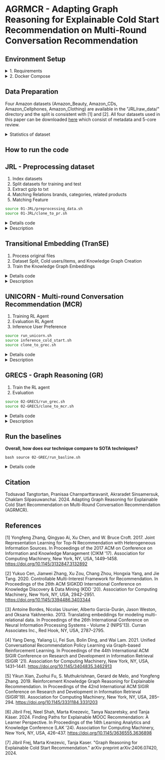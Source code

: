 # AGRMCR - Adapting Graph Reasoning for Explainable Cold Start Recommendation on Multi-Round Conversation Recommendation

## Environment Setup 
<details>
<summary> 1. Requirements </summary>

```bash
pip install -r requirements.txt
```

</details>

<details>
<summary> 2. Docker Compose </summary>

For those who prefer containerization, Docker offers an isolated and consistent environment. Ensure Docker is installed on your system by following the [official Docker installation guide](https://docs.docker.com/get-docker/).

1. **Start the Application with Docker Compose:**
    ```bash
    docker compose up -d 
    ```
    If you've made changes and want them to reflect, append `--build` to the command above.
2. **Stopping the Application:**
   To stop and remove all running containers, execute:
   ```bash
   docker-compose down
   ```
</details>

## Data Preparation
Four Amazon datasets (Amazon_Beauty, Amazon_CDs, Amazon_Cellphones, Amazon_Clothing) are available in the "JRL/raw_data/" directory and the split is consistent with [1] and [2]. All four datasets used in this paper can be downloaded [here](https://cseweb.ucsd.edu/~jmcauley/datasets/amazon/links.html) which consist of metadata and 5-core review.

<details>

<summary> Statistics of dataset</summary>

### Summary statistics of datasets.

### Entity Statistics for E-commerce Datasets

|                | **CDs** | **Cloth.** | **Cell.** | **Beauty** |
|----------------|---------|------------|-----------|------------|
| **#Entities**  |         |            |           |            |
| User           | 75k     | 39k        | 27k       | 22k        |
| Product        | 64k     | 23k        | 10k       | 12k        |
| Word           | 202k    | 21k        | 22k       | 22k        |
| Brand          | 1.4k    | 1.1k       | 955       | 2k         |
| Category       | 770     | 1.1k       | 206       | 248        |

### Relation Statistics for E-commerce Datasets

|                                      | **CDs** | **Cloth.** | **Cell.** | **Beauty** |
|--------------------------------------|---------|------------|-----------|------------|
| **#Relations**                       |         |            |           |            |
| User $\xrightarrow{\text{purchase}}$ Product               | 1.1M    | 278k       | 194k      | 198k       |
| User $\xrightarrow{\text{mention}}$ Word                   | 191M    | 17M        | 18M       | 18M        |
| User $\xrightarrow{\text{like}}$ Brand | 192k    | 60k        | 90k       | 132k       |
| User $\xrightarrow{\text{dislike}}$ Brand | 192k    | 60k        | 90k       | 132k       |
| User $\xrightarrow{\text{interested in}}$ Category | 2.0M    | 949k       | 288k      | 354k       |
| Product $\xrightarrow{\text{described by}}$ Word          | 191M    | 17M        | 18M       | 18M        |
| Product $\xrightarrow{\text{belong to}}$ Category | 466k    | 154k       | 36k       | 49k        |
| Product $\xrightarrow{\text{produced by}}$ Brand | 64k     | 23k        | 10k       | 12k        |
| Product $\xrightarrow{\text{also bought}}$ Product        | 3.6M    | 1.4M       | 590k      | 891k       |
| Product $\xrightarrow{\text{also viewed}}$ Product        | 78k     | 147k       | 22k       | 155k       |
| Product $\xrightarrow{\text{bought together}}$ Product    | 78k     | 28k        | 12k       | 14k        |

### Entities and Relations 
| Head | Relation           | Tail                 |
|------|--------------------|----------------------|
| USER | INTERACT           | ITEM                 |
| USER | MENTION            | WORD                 |
| USER | LIKE**             | BRAND                |
| USER | INTERESTED_IN**    | CATEGORY             |
| ITEM | DESCRIBED_BY       | WORD                 |
| ITEM | BELONG_TO**        | CATEGORY (FEATURE)   |
| ITEM | PRODUCED_BY**      | BRAND (FEATURE)      |
| ITEM | ALSO_BUY           | ITEM                 |
| ITEM | ALSO_VIEW          | ITEM                 |
| ITEM | BOUGHT_TOGETHER    | ITEM                 |

** denoted it used to integrate cold users or cold items into the KG.

</details>

## How to run the code
## JRL - Preprocessing dataset

1. Index datasets 
2. Split datasets for training and test 
3. Extract gzip to txt
4. Matching Relations brands, categories, related products
5. Matching Feature

```bash
source 01-JRL/preprocessing_data.sh
source 01-JRL/clone_to_pr.sh
```

<details>
<summary> Details code </summary>

```bash
```

</details>


<details>
<summary> Description </summary>

### STEP 1 : Index datasets (Entity) 
`index_and_filter_review_file.py `

This script processes the review data to generate various entity files.
#### Generated Files:
- `vocab.txt`       : Contains a list of unique words from the reviews.
- `user.txt`        : Contains a list of unique user IDs.
- `product.txt`     : Contains a list of unique product IDs.
- `review_text.txt` : Contains the text of the reviews.
- `review_u_p.txt`  : Maps reviews to users and products.
- `review_id.txt`   : Contains unique review IDs.
- `train.txt`       : 
- `test.txt`        :
- `validation.txt`  :

### STEP 2 : Split datasets for training and test 
`split_train_test.py`

### STEP 3 : Extract gzip to txt 
`gzip -d *.txt.gz`

### STEP 4 : Matching Relations
`match_cate_brand_related.py`

This script processes the data to generate relation files, which describe various relationships between entities such as products, brands, and categories.
#### Generated Files:
- `also_bought_p_p.txt`: Contains pairs of products that are often bought together.
- `also_view_p_p.txt`: Contains pairs of products that are often viewed together.
- `bought_together_p_p.txt`: Contains pairs of products that are frequently bought together.
- `brand_p_b.txt`: Maps products to their respective brands.
- `category_p_c.txt`: Maps products to their respective categories.
- `brand.txt`: Contains a list of unique brands.
- `category.txt`: Contains a list of unique categories.
- `related_product.txt` : Contains a list of unique related_product product IDs.

### STEP 5 : Clone preprocessed dataset to Path Reasoning 

</details>

## Transitional Embedding (TranSE)

1. Process original files
2. Dataset Split, Cold users/items, and Knowledge Graph Creation
3. Train the Knowledge Graph Embeddings

<details>
<summary> Details code </summary>

```bash
```

</details>

<details>
<summary> Description </summary>

</details>

## UNICORN - Multi-round Conversation Recommendation (MCR)
1. Training RL Agent
2. Evaluation RL Agent
3. Inference User Preference

```bash
source run_unicorn.sh
source inference_cold_start.sh
source clone_to_grec.sh
```

<details>

<summary>Details code</summary>

```bash
```

</details>

<details>
<summary> Description </summary>

### STEP 1 : Training RL Agent `RL_model.py`

This script will train RL policy network. Given $p_0$, the agent will decide which items to recommend.

### STEP 2 : Evaluation RL Agent`evaluate.py`

This script will evaluate RL policy network. Given $p_0$, the agent will decide which items to recommend

### STEP 3 : Inferencce User perference `evaluate.py`

This script will inference cold_start user to construct user perference

</details>

## GRECS - Graph Reasoning (GR)

1. Train the RL agent
2. Evaluation

```bash
source 02-GRECS/run_grec.sh
source 02-GRECS/clone_to_mcr.sh
```
<details> 
<summary>Details code</summary>
```bash
```
</details>

<details>
<summary>Description</summary>

### STEP 1 : Preprocessing `preprocess/domain.py`

This script processes the review data to generate various entity files.
#### Generated Files:
- `like_u_b.txt`            :
- `like_u_b_rating.txt`     :
- `dislike_u_b_rating.txt`  :
- `mentioned_by_u_w.txt`    :
- `described_as_p_w.txt`    : 
- `purchases.txt`           :
- `interested_in_u_c.txt`   :

### STEP 2 : Make dataset `make_dataset.py`

This script processes the purchase.txt to generate pair(user,item) of train/test/validation.txt
#### Generated Files:
- `cold_start_users.json`   :
- `cold_start_items.json`   :
- `train_dataset.pkl`       :
- `test_dataset.pkl`        :
- `valiation_dataset.pkl`   :
- `train_kg.pkl`            :
- `test_kg.pkl`             :
- `validation_kg.pkl`       :
- `train_label.pkl`         :
- `test_label.pkl`          :
- `validation_label.pkl`    :

### STEP 3 : Transitional Embedding (TransE) [3] `train_transe_model.py`
#### Generated Files:
- `train_transe_model/transe_model_sd_epoch_{}.ckpt` : original embedded
- `train_transe_model.pkl` : null/avg translation train embedded
- `test_transe_model.pkl` : null/avg translation test embedded
- `validation_transe_embed.pkl` : null/avg translation valid embedded

### STEP 4 : Clone transE embedding to Multi-round conversation

### STEP 5 : Train RL agent `train_agent.py`
#### Generated Files:

### STEP 6 : Evaluation RL agent `test_agent.py`
#### Generated Files:

</details>

<!-- ## Methodology

1. Construct New user preferred (NUP) in the form of graph.
2. Initializing NUP embeddings for Users/Items by translation
3. Extracting Existing User embeddings
4. Similarity
5. Generate Path Reasoning
6. Trim


<details>
<summary>Translation</summary>

**How can we best initialize the embedding of new user by utilizing other similar users?**

#### Average Translations
While the agent can navigate the Knowledge Graph (KG) from a cold user (or to a cold item) via their integration in the KG, it needs meaningful embeddings in its state representation to take an action that will lead to a relevant recommendation. To this end, [7] propose to calculate the embedding for a new entity by using the `average translations` from its related entities:

$$
\boldsymbol{e} = \sum_{(r', e'_t) \in \mathcal{G}_{e}} \left(\boldsymbol{e'_t} - \boldsymbol{r'}\right)/|\mathcal{G}_{e}|
$$

where $\mathcal{G}_{e}$ is the subset of all triplets in $\mathcal{G}$ whose head entity is $e$. This choice is motivated by the KG embeddings being trained using a translation method as described below:

$$
f(e_h, e_t | r) = <\boldsymbol{e_h} + \boldsymbol{r}, \boldsymbol{e_t}> + b_{e_t}
$$

where $\boldsymbol{e_h}, \boldsymbol{r}, \boldsymbol{e_t}$ are the embeddings of $e_h, r$ and $e_t$ respectively and $b_{e_t}$ is the bias of $e_t$.

#### Positive/Negative Translations
Given pairs $(r', e'_t)$ where $r$ could be actions like "purchase", "mention", "interested", "like", or negative actions like "don't like", "don't interested", and $e_t$ could be associated items, categories, or brands, it compute a weighted average of these pairs.

Let's denote the weight of each pair $(r', e'_t)$ as $w_{r', e'_t}$. If $w_{r', e'_t} = 1$ for `positive pairs` and $-1$ for `negative pairs`, the modified equation could be:

$$ \boldsymbol{e} = \frac{\sum_{(r', e'_t) \in \mathcal{G}_{e}} w_{r', e'_t} \cdot (\boldsymbol{e'_t} - \boldsymbol{r'})}{|\mathcal{G}_{e}|} $$
Where
- $ \mathcal{G}_{e}$ is still the set of pairs $(r, e_t)$.
- $ \boldsymbol{e_t} $ represents the vector associated with $e_t$.
- $ \boldsymbol{r} $ represents the vector associated with $r$.
- $ w_{r, e_t} $ is the weight assigned to each pair, where $ w_{r, e_t} = 1 $ for positive pairs like (purchase, item), (mention, item), etc.
- $ w_{r, e_t} = -1 $ for negative pairs like (disike, brand), (disinterested, category).

This modification allows you to adjust the contribution of each pair based on whether it is positive or negative, while still computing an average vector $\boldsymbol{e}$ that reflects the relationships captured by your pairs $(r', e'_t)$.

#### Null embeddings
To evaluate our cold embeddings assignment strategy, we will also compare it to using `null embeddings` (zero values everywhere) that correspond to no prior knowledge about users or items. In the following sections, we denote models using the average translation embeddings as `PGPR_a`/`UPGPR_a`, null embeddings as `PGPR_0`/`UPGPR_0`, negative embeddings as `PGPR_n`/`UPGPR_n`, and these methods regardless of the embeddings as `PGPR`/`UPGPR`.

</details>

<details>
<summary>Past history in the form of graph</summary>

**Does past history of other user preferences in the form of graph improve the success rate of recommendation ?**

### User Embedding

- `User Profile : new users embedding from MCR` : 
We construct a pair consisting of an entity and a relation based on the last state $s_t$ which consist of $[\mathcal{H}_u^{(t)},\mathcal{G}_u^{(t)}]$ where
  - $\mathcal{H}_u^{(t)} = [\mathcal{P}_u^{(t)}, \mathcal{P}_{\mathrm{rej}}^{(t)}, \mathcal{V}_{\mathrm{rej}}^{(t)}]$ denotes the conversation history until timestep $t$ 
  - $\mathcal{G}_u^{(t)}$ denotes the dynamic subgraph of $\mathcal{G}$ for the user $u$ at timestep $t$
  - $\mathcal{P}_u$ denotes the user-preferred attribute. 
  - $\mathcal{P}_{\mathrm{rej}}$ denotes the attributes rejected by the user 
  - $\mathcal{V}_{\mathrm{rej}}$ denotes the items rejected by the user
  
  We will get set of pair $(r', e'_t)$ which it would be $(r'_{pos}, p_u), (r'_{neg}, p_{rej}), (r'_{neg}, v_{rej})$ then we calculate new user embedding $e_{new}$ from `Positive/Negative Translations`

- `Existing users embeddings from TransE` : Take all users $ \textbf{E}_\textbf{U} $ which trained by `transE` 

- `Similarity function` : The goal of finding the highest matching candidate embedding $e_{\text{candidate}}$ involves calculating it using the formula: $$ e_{\text{candidate}} = \arg\max_{e_i \in \textbf{E}_\textbf{U}} f(e_{\text{new}}, \textbf{E}_\textbf{U}) $$ where
  - $ e_{\text{new}} $ denotes as a new embedding vector that you want to match against existing candidate embeddings.
  - $ \textbf{E}_\textbf{U} $ denotes as a set (or vector) of existing candidate user embeddings.
  - $ f(e_{\text{new}}, e_i) $ denotes as a function computes a similarity score or a measure of matching between the new user embedding $ e_{\text{new}} $ and each candidate user embedding $ e_i \in \textbf{E}_\textbf{U} $. Importantly, $ f(e_{\text{new}}, e_i) $ returns a value in the range $[0, 1]$, where higher values indicate a stronger match or similarity between $ e_{\text{new}} $ and $ e_i $.
  
  The expression $ \arg\max_{e_i \in \textbf{E}_\textbf{U}} f(e_{\text{new}}, e_i) $ finds the candidate embedding $ e_i $ from the set $ \textbf{E}_\textbf{U} $ that maximizes the matching function $ f $ with $ e_{\text{new}} $.

</details>

<details>
<summary>Graph Reasoning</summary>

- `Graph Reasoning (GR)`: Given $e_{\text{candidate}}$, the GR agent will generate paths for recommendation according to the trained policy.

</details>

<details>
<summary>Trim</summary>

- `Trim` : After obtaining GR of $e_{candidate}$, we eliminate the nodes of $\mathcal{P}_{\mathrm{rej}}$ and $\mathcal{V}_{\mathrm{rej}}$ 

</details> -->



## Run the baselines

**Overall, how does our technique compare to SOTA techniques?**

```
bash source 02-GREC/run_basline.sh
```

<details>
<summary>Details code</summary>

```bash
echo "------------- 1 : Process the files for Recbole -------------"
# Process the processed files for RecBole (after processing the original files for Graph Reasoning) 
echo "-------------- Formatting Beauty --------------------------"
python3 src/baselines/format_beauty.py \
    --config config_default/beauty/baselines/format.json 
echo "-------------- Formatting CDs --------------------------"
python3 src/baselines/format_cds.py \
    --config config_default/cds/baselines/format.json
echo "-------------- Formatting Cellphones -------------------"
python3 src/baselines/format_cellphones.py \
    --config config_default/cellphones/baselines/format.json
echo "-------------- Formatting Clothing ---------------------"
python3 src/baselines/format_clothing.py \
    --config config_default/clothing/baselines/format.json
echo "--------------------------------------------------------"
# python3 src/baselines/format_coco.py \
#     --config config_default/coco/baselines/format.json
# After this process, all the files from beauty have been standardized into the format needed by RecBole. 
# We follow the same process for the other datasets: 

echo "------------- 2 : Run the baselines -------------"
# To run a baseline on Beauty, choose a yaml config file in config_default/beauty/baselines and run the following:
DATASET_NAMES=("beauty" "cds" "cellphones" "clothing")

# DATASET_NAME=beauty
for DATASET_NAME in "${DATASET_NAMES[@]}"; do
    python3 src/baselines/baseline.py \
        --config config_default/${DATASET_NAME}/baselines/Pop.yaml
    python3 src/baselines/baseline.py \
        --config config_default/${DATASET_NAME}/baselines/ItemKNN.yaml
    python3 src/baselines/baseline.py \
        --config config_default/${DATASET_NAME}/baselines/BPR.yaml
    python3 src/baselines/baseline.py \
        --config config_default/${DATASET_NAME}/baselines/NeuMF.yaml
    python3 src/baselines/baseline.py \
        --config config_default/${DATASET_NAME}/baselines/CFKG.yaml
    python3 src/baselines/baseline.py \
        --config config_default/${DATASET_NAME}/baselines/KGCN.yaml
    python3 src/baselines/baseline.py \
        --config config_default/${DATASET_NAME}/baselines/MKR.yaml
    python3 src/baselines/baseline.py \
        --config config_default/${DATASET_NAME}/baselines/SpectralCF.yaml
done
# This example runs the Pop baseline on the Beauty dataset.
# You can ignore the warning "command line args [--config config_default/baselines/Pop.yaml] will not be used in RecBole". The argument is used properly.
```

</details>

## Citation
Todsavad Tangtortan, Pranisaa Charnparttaravanit, Akraradet Sinsamersuk, Chaklam Silpasuwanchai. 2024. Adapting Graph Reasoning for Explainable Cold Start Recommendation on Multi-Round Conversation Recommendation (AGRMCR). 

## References
[1] Yongfeng Zhang, Qingyao Ai, Xu Chen, and W. Bruce Croft. 2017. Joint Representation Learning for Top-N Recommendation with Heterogeneous Information Sources. In Proceedings of the 2017 ACM on Conference on Information and Knowledge Management (CIKM '17). Association for Computing Machinery, New York, NY, USA, 1449–1458. https://doi.org/10.1145/3132847.3132892

[2] Yukuo Cen, Jianwei Zhang, Xu Zou, Chang Zhou, Hongxia Yang, and Jie Tang. 2020. Controllable Multi-Interest Framework for Recommendation. In Proceedings of the 26th ACM SIGKDD International Conference on Knowledge Discovery & Data Mining (KDD '20). Association for Computing Machinery, New York, NY, USA, 2942–2951. https://doi.org/10.1145/3394486.3403344

[3] Antoine Bordes, Nicolas Usunier, Alberto Garcia-Durán, Jason Weston, and Oksana Yakhnenko. 2013. Translating embeddings for modeling multi-relational data. In Proceedings of the 26th International Conference on Neural Information Processing Systems - Volume 2 (NIPS'13). Curran Associates Inc., Red Hook, NY, USA, 2787–2795.

[4] Yang Deng, Yaliang Li, Fei Sun, Bolin Ding, and Wai Lam. 2021. Unified Conversational Recommendation Policy Learning via Graph-based Reinforcement Learning. In Proceedings of the 44th International ACM SIGIR Conference on Research and Development in Information Retrieval (SIGIR '21). Association for Computing Machinery, New York, NY, USA, 1431–1441. https://doi.org/10.1145/3404835.3462913

[5] Yikun Xian, Zuohui Fu, S. Muthukrishnan, Gerard de Melo, and Yongfeng Zhang. 2019. Reinforcement Knowledge Graph Reasoning for Explainable Recommendation. In Proceedings of the 42nd International ACM SIGIR Conference on Research and Development in Information Retrieval (SIGIR'19). Association for Computing Machinery, New York, NY, USA, 285–294. https://doi.org/10.1145/3331184.3331203

[6] Jibril Frej, Neel Shah, Marta Knezevic, Tanya Nazaretsky, and Tanja Käser. 2024. Finding Paths for Explainable MOOC Recommendation: A Learner Perspective. In Proceedings of the 14th Learning Analytics and Knowledge Conference (LAK '24). Association for Computing Machinery, New York, NY, USA, 426–437. https://doi.org/10.1145/3636555.3636898

[7] Jibril Frej, Marta Knezevic, Tanja Kaser. "Graph Reasoning for Explainable Cold Start Recommendation." arXiv preprint arXiv:2406.07420, 2024.